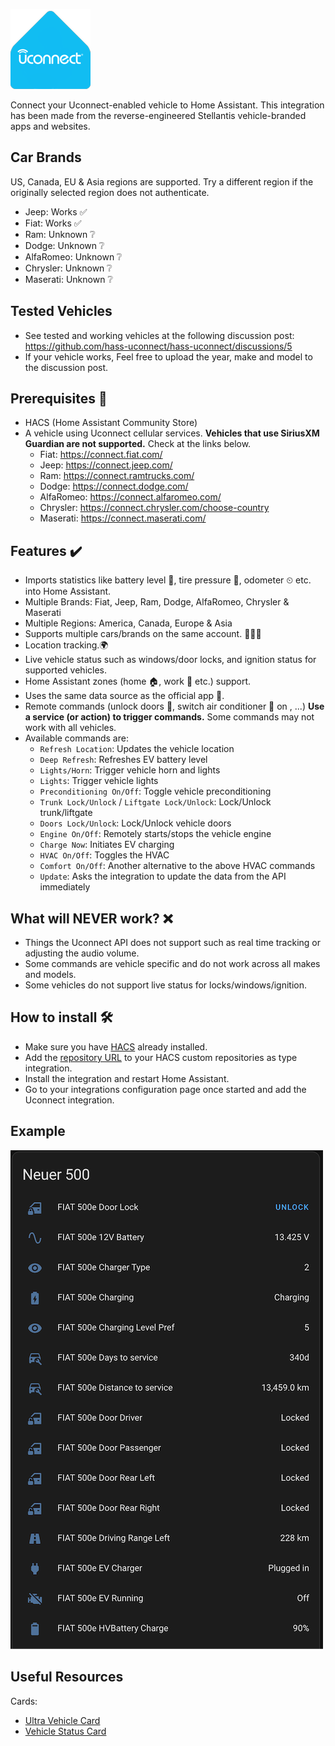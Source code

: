 ![logo](logo.png)

Connect your Uconnect-enabled vehicle to Home Assistant. This integration has been made from the reverse-engineered Stellantis vehicle-branded apps and websites.

## Car Brands

US, Canada, EU & Asia regions are supported. Try a different region if the originally selected region does not authenticate.

- Jeep: Works ✅ 
- Fiat: Works ✅ 
- Ram: Unknown ❔
- Dodge: Unknown ❔
- AlfaRomeo: Unknown ❔
- Chrysler: Unknown ❔
- Maserati: Unknown ❔

## Tested Vehicles

- See tested and working vehicles at the following discussion post: https://github.com/hass-uconnect/hass-uconnect/discussions/5
- If your vehicle works, Feel free to upload the year, make and model to the discussion post.

## Prerequisites 📃

- HACS (Home Assistant Community Store)
- A vehicle using Uconnect cellular services. **Vehicles that use SiriusXM Guardian are not supported.** Check at the links below.  
  - Fiat: https://connect.fiat.com/
  - Jeep: https://connect.jeep.com/
  - Ram: https://connect.ramtrucks.com/
  - Dodge: https://connect.dodge.com/
  - AlfaRomeo: https://connect.alfaromeo.com/
  - Chrysler: https://connect.chrysler.com/choose-country
  - Maserati: https://connect.maserati.com/

## Features ✔️

- Imports statistics like battery level 🔋, tire pressure ‍💨, odometer ⏲ etc. into Home Assistant.
- Multiple Brands: Fiat, Jeep, Ram, Dodge, AlfaRomeo, Chrysler & Maserati
- Multiple Regions: America, Canada, Europe & Asia
- Supports multiple cars/brands on the same account. 🚙🚗🚕
- Location tracking.🌍
- Live vehicle status such as windows/door locks, and ignition status for supported vehicles.
- Home Assistant zones (home 🏠, work 🏦 etc.) support.
- Uses the same data source as the official app 📱.
- Remote commands (unlock doors 🚪, switch air conditioner 🧊 on , ...) **Use a service (or action) to trigger commands.** Some commands may not work with all vehicles. 
- Available commands are:
  - `Refresh Location`: Updates the vehicle location
  - `Deep Refresh`: Refreshes EV battery level
  - `Lights/Horn`: Trigger vehicle horn and lights
  - `Lights`: Trigger vehicle lights
  - `Preconditioning On/Off`: Toggle vehicle preconditioning
  - `Trunk Lock/Unlock` / `Liftgate Lock/Unlock`: Lock/Unlock trunk/liftgate
  - `Doors Lock/Unlock`: Lock/Unlock vehicle doors
  - `Engine On/Off`: Remotely starts/stops the vehicle engine
  - `Charge Now`: Initiates EV charging
  - `HVAC On/Off`: Toggles the HVAC
  - `Comfort On/Off`: Another alternative to the above HVAC commands
  - `Update`: Asks the integration to update the data from the API immediately

## What will NEVER work? ❌

- Things the Uconnect API does not support such as real time tracking or adjusting the audio volume.
- Some commands are vehicle specific and do not work across all makes and models.
- Some vehicles do not support live status for locks/windows/ignition. 

## How to install 🛠️

- Make sure you have [HACS](https://hacs.xyz/docs/use/#getting-started-with-hacs) already installed.
- Add the [repository URL](https://github.com/hass-uconnect/hass-uconnect) to your HACS custom repositories as type integration.
- Install the integration and restart Home Assistant.
- Go to your integrations configuration page once started and add the Uconnect integration.
  
## Example

![example](dashboard.png)

## Useful Resources

Cards: 
  - [Ultra Vehicle Card](https://github.com/WJDDesigns/Ultra-Vehicle-Card)
  - [Vehicle Status Card](https://github.com/ngocjohn/vehicle-status-card)
